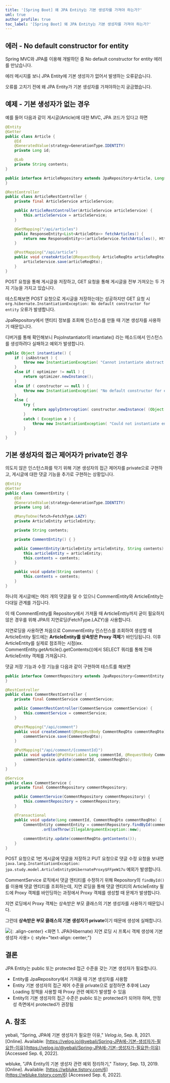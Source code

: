 ```yaml
---
title: '[Spring Boot] 왜 JPA Entity는 기본 생성자를 가져야 하는가?'
uml: true
author_profile: true
toc_label: '[Spring Boot] 왜 JPA Entity는 기본 생성자를 가져야 하는가?'
---
```


## 에러 - No default constructor for entity

Spring MVC와 JPA를 이용해 개발하던 중 No default constructor for entity 에러를 만났습니다.

에러 메시지를 보니 JPA Entity에 기본 생성자가 없어서 발생하는 오류같습니다. 

오류를 고치기 전에 왜 JPA Entity가 기본 생성자를 가져야하는지 궁금했습니다.

## 예제 - 기본 생성자가 없는 경우
예를 들어 다음과 같이 게시글(Article)에 대한 MVC, JPA 코드가 있다고 하면

```java
@Entity
@Getter
public class Article {
    @Id
    @GeneratedValue(strategy=GenerationType.IDENTITY)
    private Long id;

    @Lob
    private String contents;
}

public interface ArticleRepository extends JpaRepository<Article, Long> {
}

@RestController
public class ArticleRestController {
    private final ArticleService articleService;

    public ArticleRestController(ArticleService articleService) {
        this.articleService = articleService;
    }

    @GetMapping("/api/articles")
    public ResponseEntity<List<ArticleDto>> fetchArticles() {
        return new ResponseEntity<>(articleService.fetchArticles(), HttpStatus.OK);
    }

    @PostMapping("/api/article")
    public void createArticle(@RequestBody ArticleReqDto articleReqDto) {
        articleService.save(articleReqDto);
    }
}
```

POST 요청을 통해 게시글을 저장하고, GET 요청을 통해 게시글을 전부 가져오는 두 가지 기능을 가지고 있습니다.

테스트해보면 POST 요청으로 게시글을 저장하는데는 성공하지만 GET 요청 시 `org.hibernate.InstantiationException: No default constructor for entity` 오류가 발생합니다.

JpaRepository에서 엔티티 정보를 조회해 인스턴스를 만들 때 기본 생성자를 사용하기 때문입니다.

디버거를 통해 확인해보니 PojoInstantiator의 intantiate() 라는 메소드에서 인스턴스를 생성하려다 실패하고 예외가 발생합니다.

```java:org.hibernate.tuple.PojoInstantiator.java
public Object instantiate() {
    if ( isAbstract ) {
        throw new InstantiationException( "Cannot instantiate abstract class or interface: ", mappedClass );
    }
    else if ( optimizer != null ) {
        return optimizer.newInstance();
    }
    else if ( constructor == null ) {
        throw new InstantiationException( "No default constructor for entity: ", mappedClass );
    }
    else {
        try {
            return applyInterception( constructor.newInstance( (Object[]) null ) );
        }
        catch ( Exception e ) {
            throw new InstantiationException( "Could not instantiate entity: ", mappedClass, e );
        }
    }
}
```

## 기본 생성자의 접근 제어자가 private인 경우

의도치 않은 인스턴스화를 막기 위해 기본 생성자의 접근 제어자를 private으로 구현하고, 게시글에 대한 댓글 기능을 추가로 구현하는 상황입니다.

```java
@Entity
@Getter
public class CommentEntity {
    @Id
    @GeneratedValue(strategy=GenerationType.IDENTITY)
    private Long id;

    @ManyToOne(fetch=FetchType.LAZY)
    private ArticleEntity articleEntity;

    private String contents;

    private CommentEntity() { }

    public CommentEntity(ArticleEntity articleEntity, String contents) {
        this.articleEntity = articleEntity;
        this.contents = contents;
    }

    public void update(String contents) {
        this.contents = contents;
    }
}
```

하나의 게시글에는 여러 개의 댓글을 달 수 있으니 CommentEntity와 ArticleEntity는 다대일 관계를 가집니다.

이 때 CommentEntity를 Repository에서 가져올 때 ArticleEnttiy까지 굳이 필요하지 않은 경우를 위해 JPA의 지연로딩(FetchType.LAZY)을 사용합니다.

지연로딩을 사용하면 처음으로 CommentEntity 인스턴스를 조회하여 생성할 때 ArticleEntity 필드에는 **ArticleEntity를 상속받은 Proxy 객체**가 바인딩됩니다. 이후 ArticleEntity를 실제로 참조하는 시점(ex. CommentEntity.getArticle().getContents())에서 SELECT 쿼리를 통해 진짜 ArticleEntity 객체를 가져옵니다.

댓글 저장 기능과 수정 기능을 다음과 같이 구현하여 테스트를 해보면

```java
public interface CommentRepository extends JpaRepository<CommentEntity, Long> {
}

@RestController
public class CommentRestController {
    private final CommentService commentService;

    public CommentRestController(CommentService commentService) {
        this.commentService = commentService;
    }

    @PostMapping("/api/comment")
    public void createComment(@RequestBody CommentReqDto commentReqDto) {
        commentService.save(CommentReqDto);
    }

    @PutMapping("/api/comment/{commentId}")
    public void update(@PathVariable Long commentId, @RequestBody CommentReqDto commentReqDto) {
        commentService.update(commentId, commentReqDto);
    }
}

@Service
public class CommentService {
    private final CommentRepository commentRepository;

    public CommentService(CommentRepository commentRepository) {
        this.commentRepository = commentRepository;
    }

    @Transactional
    public void update(Long commentId, CommentReqDto commentReqDto) {
        CommentEntity commentEntity = commentRepository.findById(commentId)
                .orElseThrow(IllegalArgumentException::new);
        
        commentEntity.update(commentReqDto.getContents());
    }
}
```

POST 요청으로 1번 게시글에 댓글을 저장하고 PUT 요청으로 댓글 수정 요청을 보내면 `java.lang.InstantiationException: jpa.study.model.ArticleEntity$HibernateProxy$FFpeW17u` 예외가 발생합니다.

CommentService 로직에서 댓글 엔티티를 수정하기 위해 Repository의 `findById()`를 이용해 댓글 엔티티를 조회하는데, 지연 로딩을 통해 댓글 엔티티의 ArticleEntity 필드에 Proxy 객체를 바인딩하는 과정에서 Proxy 객체를 생성할 때 문제가 발생합니다.

지연 로딩에서 Proxy 객체는 상속받은 부모 클래스의 기본 생성자를 사용하기 때문입니다.

그런데 **상속받은 부모 클래스의 기본 생성자가 private**이기 때문에 생성에 실패합니다.

![](https://drive.google.com/uc?export=view&id=15hZ_DkdofaTkVDcxGL8-TC9guBQxwUNk){: .align-center}
&lt;화면 1. JPA(Hibernate) 지연 로딩 시 프록시 객체 생성에 기본 생성자 사용&gt;
{: style="text-align: center;"}

## 결론
JPA Entity는 public 또는 protected 접근 수준을 갖는 기본 생성자가 필요합니다.

- Entity를 JpaRepository에서 가져올 때 기본 생성자를 사용함
- Entity 기본 생성자의 접근 제어 수준을 private으로 설정하면 추후에 Lazy Loading 정책을 사용할 때 Proxy 관련 예외가 발생할 수 있음
- Entity의 기본 생성자의 접근 수준은 public 또는 protected가 되어야 하며, 안정성 측면에서 protected가 권장됨

## A. 참조
yebali, "Spring, JPA에 기본 생성자가 필요한 이유," *Velog.io*, Sep. 8, 2021. [Online]. Available: [https://velog.io/@yebali/Spring-JPA에-기본-생성자가-필요한-이유](https://velog.io/@yebali/Spring-JPA에-기본-생성자가-필요한-이유) [Accessed Sep. 6, 2022].

wbluke, "JPA Entity의 기본 생성자 관련 예외 정리하기," *Tistory*, Sep. 13, 2019. [Online]. Available: [https://wbluke.tistory.com/6](https://wbluke.tistory.com/6) [Accessed Sep. 6, 2022].
